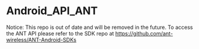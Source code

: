 Android_API_ANT
===============
Notice: This repo is out of date and will be removed in the future. To access the ANT API please refer to the SDK repo at https://github.com/ant-wireless/ANT-Android-SDKs
